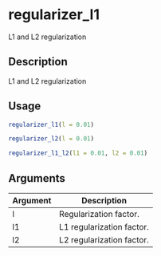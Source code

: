 # regularizer_l1


L1 and L2 regularization




## Description

L1 and L2 regularization





## Usage
```r
regularizer_l1(l = 0.01)

regularizer_l2(l = 0.01)

regularizer_l1_l2(l1 = 0.01, l2 = 0.01)
```




## Arguments


Argument      |Description
------------- |----------------
l | Regularization factor.
l1 | L1 regularization factor.
l2 | L2 regularization factor.






